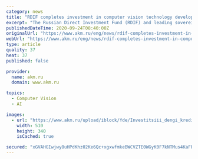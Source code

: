 ```yaml
---
category: news
title: "RDIF completes investment in computer vision technology developer NtechLab"
excerpt: "The Russian Direct Investment Fund (RDIF) and leading sovereign wealth funds from the Middle East have completed their investment of more than 1RUB billion in NtechLab."
publishedDateTime: 2020-09-24T08:40:00Z
originalUrl: "https://www.akm.ru/eng/news/rdif-completes-investment-in-computer-vision-technology-developer-ntechlab/"
webUrl: "https://www.akm.ru/eng/news/rdif-completes-investment-in-computer-vision-technology-developer-ntechlab/"
type: article
quality: 37
heat: 37
published: false

provider:
  name: akm.ru
  domain: www.akm.ru

topics:
  - Computer Vision
  - AI

images:
  - url: "https://www.akm.ru/upload/iblock/fde/Investitsiii_dengi_kredit_depozit.jpg"
    width: 510
    height: 340
    isCached: true

secured: "xGVAHGIwjwy8uHPdKhz02Ke6Qc+xgxwfmkeBWCVZTE0WGyK0F7kNTMus4KaFPymySx509e9zKdw389RlHnnKlgb0R3bhkZi+Z7CxY0cDX1XWK6cUjRxEC1/5P5MgZ0Gfhh+MRmjOLwWClcBvwmlPT6IdnoJ8Zyb4QbRQVrrsP91tIuKXOvjPnTEQIronJXXNS5AUZvDkhXOgQc6wg19KTJ9FoE3xeAttb8amYg+pio4ms5dleIHVNmcsvaYb6JlNFGqhZybCzuT5+bSebZ2UkezhchPF5n/j2OUJhmOT/9RHhVwFOWwNaaxmHOUE/CEEu+OI6E+HXuVY9+Ik869Kb9ZflVw6PLLxYrZHDgOgpVE=;Tuj6cwixzBDVGG9xGLIAzA=="
---
```


